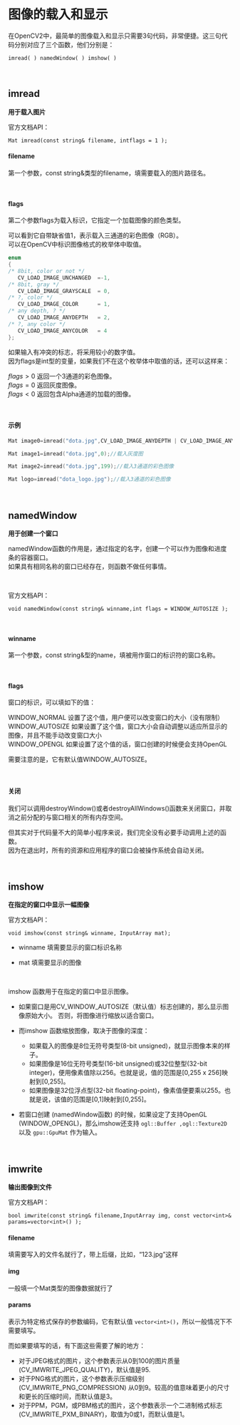 # 图像的载入和显示

在OpenCV2中，最简单的图像载入和显示只需要3句代码，非常便捷。这三句代码分别对应了三个函数，他们分别是：

	imread( ) namedWindow( ) imshow( )
    
<br>

## imread
**用于载入图片**

官方文档API：
```
Mat imread(const string& filename, intflags = 1 );
```  
#### filename

第一个参数，const string&类型的filename，填需要载入的图片路径名。

<br>

#### flags

第二个参数flags为载入标识，它指定一个加载图像的颜色类型。  

可以看到它自带缺省值1，表示载入三通道的彩色图像（RGB）。  
可以在OpenCV中标识图像格式的枚举体中取值。

```C++
enum
{
/* 8bit, color or not */
   CV_LOAD_IMAGE_UNCHANGED  =-1,
/* 8bit, gray */
   CV_LOAD_IMAGE_GRAYSCALE  = 0,
/* ?, color */
   CV_LOAD_IMAGE_COLOR      = 1,
/* any depth, ? */
   CV_LOAD_IMAGE_ANYDEPTH   = 2,
/* ?, any color */
   CV_LOAD_IMAGE_ANYCOLOR   = 4
};
```

如果输入有冲突的标志，将采用较小的数字值。  
因为flags是int型的变量，如果我们不在这个枚举体中取值的话，还可以这样来：

$flags >0$  返回一个3通道的彩色图像。  
$flags =0$  返回灰度图像。  
$flags <0$  返回包含Alpha通道的加载的图像。  

<br>

#### 示例   
```C++
Mat image0=imread("dota.jpg",CV_LOAD_IMAGE_ANYDEPTH | CV_LOAD_IMAGE_ANYCOLOR);//载入最真实的图像

Mat image1=imread("dota.jpg",0);//载入灰度图

Mat image2=imread("dota.jpg",199);//载入3通道的彩色图像

Mat logo=imread("dota_logo.jpg");//载入3通道的彩色图像
```

<br>


## namedWindow

**用于创建一个窗口**

namedWindow函数的作用是，通过指定的名字，创建一个可以作为图像和进度条的容器窗口。  
如果具有相同名称的窗口已经存在，则函数不做任何事情。

<br>

官方文档API：
```
void namedWindow(const string& winname,int flags = WINDOW_AUTOSIZE ); 
```
<br>

#### winname
第一个参数，const string&型的name，填被用作窗口的标识符的窗口名称。

<br>

#### flags
窗口的标识，可以填如下的值：

WINDOW_NORMAL 设置了这个值，用户便可以改变窗口的大小（没有限制）  
WINDOW_AUTOSIZE 如果设置了这个值，窗口大小会自动调整以适应所显示的图像，并且不能手动改变窗口大小  
WINDOW_OPENGL  如果设置了这个值的话，窗口创建的时候便会支持OpenGL  

需要注意的是，它有默认值WINDOW_AUTOSIZE。

<br>

#### 关闭

我们可以调用destroyWindow()或者destroyAllWindows()函数来关闭窗口，并取消之前分配的与窗口相关的所有内存空间。

但其实对于代码量不大的简单小程序来说，我们完全没有必要手动调用上述的函数。  
因为在退出时，所有的资源和应用程序的窗口会被操作系统会自动关闭。

<Br>

## imshow

**在指定的窗口中显示一幅图像**

官方文档API：
```
void imshow(const string& winname, InputArray mat);
```

- winname 填需要显示的窗口标识名称

- mat 填需要显示的图像

<br>

imshow 函数用于在指定的窗口中显示图像。

- 如果窗口是用CV_WINDOW_AUTOSIZE（默认值）标志创建的，那么显示图像原始大小。  否则，将图像进行缩放以适合窗口。

- 而imshow 函数缩放图像，取决于图像的深度：  
	- 如果载入的图像是8位无符号类型(8-bit unsigned)，就显示图像本来的样子。  
	- 如果图像是16位无符号类型(16-bit unsigned)或32位整型(32-bit integer)，便用像素值除以256。也就是说，值的范围是[0,255 x 256]映射到[0,255]。  
	- 如果图像是32位浮点型(32-bit floating-point)，像素值便要乘以255。也就是说，该值的范围是[0,1]映射到[0,255]。

- 若窗口创建 (namedWindow函数) 的时候，如果设定了支持OpenGL (WINDOW_OPENGL)，那么imshow还支持 ```ogl::Buffer ,ogl::Texture2D``` 以及 ```gpu::GpuMat``` 作为输入。

<br>

## imwrite
**输出图像到文件**

官方文档API：
```
bool imwrite(const string& filename,InputArray img, const vector<int>& params=vector<int>() );
```

#### filename
填需要写入的文件名就行了，带上后缀，比如，“123.jpg”这样

#### img
一般填一个Mat类型的图像数据就行了

#### params
表示为特定格式保存的参数编码，它有默认值 ```vector<int>()```，所以一般情况下不需要填写。

而如果要填写的话，有下面这些需要了解的地方：
- 对于JPEG格式的图片，这个参数表示从0到100的图片质量 (CV_IMWRITE_JPEG_QUALITY)，默认值是95.
- 对于PNG格式的图片，这个参数表示压缩级别 (CV_IMWRITE_PNG_COMPRESSION) 从0到9。较高的值意味着更小的尺寸和更长的压缩时间，而默认值是3。
- 对于PPM，PGM，或PBM格式的图片，这个参数表示一个二进制格式标志 (CV_IMWRITE_PXM_BINARY)，取值为0或1，而默认值是1。

